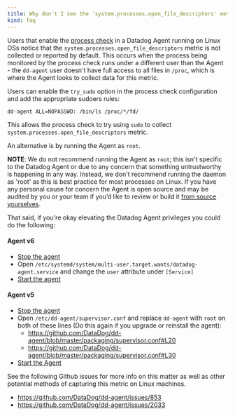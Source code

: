 ```yaml
---
title: Why don't I see the 'system.processes.open_file_descriptors' metric?
kind: faq
---
```


Users that enable the [process check][1] in a Datadog Agent running on Linux OSs notice that the `system.processes.open_file_descriptors` metric is not collected or reported by default. This occurs when the process being monitored by the process check runs under a different user than the Agent - the `dd-agent` user doesn't have full access to all files in `/proc`, which is where the Agent looks to collect data for this metric.

Users can enable the `try_sudo` option in the process check configuration and add the appropriate sudoers rules:
```
dd-agent ALL=NOPASSWD: /bin/ls /proc/*/fd/
```
This allows the process check to try using `sudo` to collect `system.processes.open_file_descriptors` metric.




An alternative is by running the Agent as `root`.

**NOTE**: We do not recommend running the Agent as `root`; this isn't specific to the Datadog Agent or due to any concern that something untrustworthy is happening in any way. Instead, we don't recommend running the daemon as 'root' as this is best practice for most processes on Linux. If you have any personal cause for concern the Agent is open source and may be audited by you or your team if you’d like to review or build it [from source yourselves][2].

That said, if you're okay elevating the Datadog Agent privileges you could do the following:

#### Agent v6 

* [Stop the agent][3]
* Open `/etc/systemd/system/multi-user.target.wants/datadog-agent.service` and change the `user​` attribute under `[Service]`​ 
* [Start the agent][3]

#### Agent v5

* [Stop the agent][3]
* Open `/etc/dd-agent/supervisor.conf` and replace `dd-agent` with `root` on both of these lines (Do this again if you upgrade or reinstall the agent):
    * https://github.com/DataDog/dd-agent/blob/master/packaging/supervisor.conf#L20
    * https://github.com/DataDog/dd-agent/blob/master/packaging/supervisor.conf#L30
* [Start the Agent][3]

See the following Github issues for more info on this matter as well as other potential methods of capturing this metric on Linux machines.

* https://github.com/DataDog/dd-agent/issues/853
* https://github.com/DataDog/dd-agent/issues/2033

[1]: /integrations/process
[2]: https://github.com/DataDog/dd-agent
[3]: /agent/faq/agent-commands
